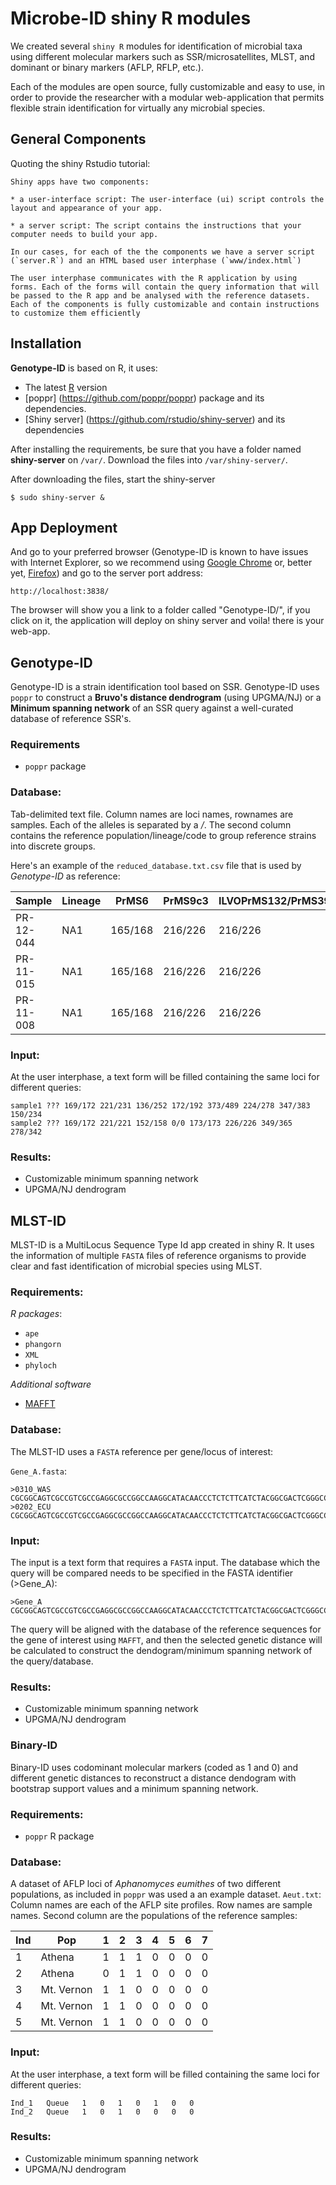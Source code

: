 # Microbe-ID shiny R modules

We created several `shiny R` modules for identification of microbial taxa using different molecular markers such as SSR/microsatellites, MLST, and dominant or binary markers (AFLP, RFLP, etc.).

Each of the modules are open source, fully customizable and easy to use, in order to provide the researcher with a modular web-application that permits flexible strain identification for virtually any microbial species.

## General Components

Quoting the shiny Rstudio tutorial:

```
Shiny apps have two components:

* a user-interface script: The user-interface (ui) script controls the layout and appearance of your app.

* a server script: The script contains the instructions that your computer needs to build your app.

In our cases, for each of the the components we have a server script (`server.R`) and an HTML based user interphase (`www/index.html`)

The user interphase communicates with the R application by using forms. Each of the forms will contain the query information that will be passed to the R app and be analysed with the reference datasets. Each of the components is fully customizable and contain instructions to customize them efficiently

```

## Installation


**Genotype-ID** is based on R, it uses:
* The latest [R](http://cran.r-project.org/) version
* [poppr] (https://github.com/poppr/poppr) package and its dependencies.
* [Shiny server] (https://github.com/rstudio/shiny-server) and its dependencies

After installing the requirements, be sure that you have a folder named **shiny-server** on ``/var/``. Download the files into ``/var/shiny-server/``.

After downloading the files, start the shiny-server

``$ sudo shiny-server &``

App Deployment
-----------------------

And go to your preferred browser (Genotype-ID is known to have issues with Internet Explorer, so we recommend using [Google Chrome](https://www.google.com/intl/es/chrome/browser/?hl=es) or, better yet, [Firefox](http://www.mozilla.org/en-US/firefox/new/#download-fx)) and go to the server port address:

``http://localhost:3838/``

The browser will show you a link to a folder called "Genotype-ID/", if you click on it, the application will deploy on shiny server and voila! there is your web-app.
## Genotype-ID

Genotype-ID is a strain identification tool based on SSR. Genotype-ID uses `poppr` to construct a **Bruvo's distance dendrogram** (using UPGMA/NJ) or a **Minimum spanning network** of an SSR query against a well-curated database of reference SSR's.

### Requirements

* `poppr` package

### Database:

Tab-delimited text file. Column names are loci names, rownames are samples. Each of the alleles is separated by a */*. The second column contains the reference population/lineage/code to group reference strains into discrete groups.

Here's an example of the `reduced_database.txt.csv` file that is used by *Genotype-ID* as reference:

|Sample|Lineage|PrMS6|PrMS9c3|ILVOPrMS132/PrMS39a|PRMS45|ILVOPrMS133/PrMS43ab|KI18|KI64|ILVOPrMS131|
|---|---|---|---|---|---|---|---|---|---|
|PR-12-044|NA1|165/168|216/226|216/226|372/489|130/246|219/275|342/379|150/234|
|PR-11-015|NA1|165/168|216/226|216/226|372/481|130/250|219/275|342/379|154/222|
|PR-11-008|NA1|165/168|216/226|216/226|368/485|130/250|219/275|342/379|150/226|

### Input:

At the user interphase, a text form will be filled containing the same loci for different queries:

```
sample1	???	169/172	221/231	136/252	172/192	373/489	224/278	347/383	150/234
sample2	???	169/172	221/221	152/158	0/0	173/173	226/226	349/365	278/342
```
### Results:

* Customizable minimum spanning network
* UPGMA/NJ dendrogram

## MLST-ID

MLST-ID is a MultiLocus Sequence Type Id app created in shiny R. It uses the information of multiple `FASTA` files of reference organisms to provide clear and fast identification of microbial species using MLST.

### Requirements:

*R packages*:

* `ape`
* `phangorn`
* `XML`
* `phyloch`

*Additional software*

* [MAFFT](http://mafft.cbrc.jp/alignment/software/)

### Database:

The MLST-ID uses a `FASTA` reference per gene/locus of interest:

`Gene_A.fasta`:

```
>0310_WAS
CGCGGCAGTCGCCGTCGCCGAGGCGCCGGCCAAGGCATACAACCCTCTCTTCATCTACGGCGACTCGGGCCTCGGCAAGACCCACCTGCTGCACGCCATC
>0202_ECU
CGCGGCAGTCGCCGTCGCCGAGGCGCCGGCCAAGGCATACAACCCTCTCTTCATCTACGGCGACTCGGGCCTCGGCAAGACCCACCTGCTGCACGCCATC
```
### Input:

The input is a text form that requires a `FASTA` input. The database which the query will be compared needs to be specified in the FASTA identifier (>Gene_A):

```
>Gene_A
CGCGGCAGTCGCCGTCGCCGAGGCGCCGGCCAAGGCATACAACCCTCTCTTCATCTACGGCGACTCGGGCCTCGGCAAGACCCACCTGCTGCACGCCATC
```
The query will be aligned with the database of the reference sequences for the gene of interest using `MAFFT`, and then the selected genetic distance will be calculated to construct the dendogram/minimum spanning network of the query/database.

### Results:

* Customizable minimum spanning network
* UPGMA/NJ dendrogram

### Binary-ID

Binary-ID uses codominant molecular markers (coded as 1 and 0) and different genetic distances to reconstruct a distance dendogram with bootstrap support values and a minimum spanning network.

### Requirements:

* `poppr` R package

### Database:

A dataset of AFLP loci of *Aphanomyces eumithes* of two different populations, as included in `poppr` was used a an example dataset. `Aeut.txt`: Column names are each of the AFLP site profiles. Row names are sample names. Second column are the populations of the reference samples:

|Ind|Pop|1|2|3|4|5|6|7|
|---|---|---|---|---|---|---|---|---|
|1|Athena|1|1|1|0|0|0|0|
|2|Athena|0|1|1|0|0|0|0|
|3|Mt. Vernon|1|1|0|0|0|0|0|
|4|Mt. Vernon|1|1|0|0|0|0|0|
|5|Mt. Vernon|1|1|0|0|0|0|0|

### Input:

At the user interphase, a text form will be filled containing the same loci for different queries:

```
Ind_1	Queue	1	0	1	0	1	0	0
Ind_2	Queue	1	0	1	0	0	0	0
```
### Results:

* Customizable minimum spanning network
* UPGMA/NJ dendrogram
